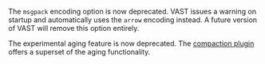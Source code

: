 The `msgpack` encoding option is now deprecated. VAST issues a warning on
startup and automatically uses the `arrow` encoding instead. A future version of
VAST will remove this option entirely.

The experimental aging feature is now deprecated. The [compaction
plugin](https://vast.io/docs/about/use-cases/data-aging) offers a superset
of the aging functionality.
